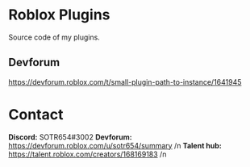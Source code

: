# Roblox Plugins
Source code of my plugins.

## Devforum
https://devforum.roblox.com/t/small-plugin-path-to-instance/1641945

# Contact
**Discord:** SOTR654#3002
**Devforum:** https://devforum.roblox.com/u/sotr654/summary /n
**Talent hub:** https://talent.roblox.com/creators/168169183 /n
